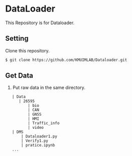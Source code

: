 # DataLoader

This Repository is for Dataloader.

## Setting
Clone this repository.
``` bash
$ git clone https://github.com/KMUIMLAB/Dataloader.git
```
## Get Data
1. Put raw data in the same directory.
 ```
    | Data 
       | 26595
           | bio
           | CAN
           | GNSS
           | HMI
           | Traffic_info
           | video
    | DMS
        | Dataloader1.py
        | Verify1.py
        | pratice.ipynb
    ...
```
